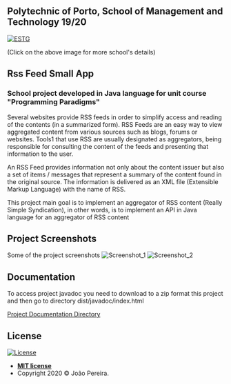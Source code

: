 ## Polytechnic of Porto, School of Management and Technology 19/20
<a href="https://www.estg.ipp.pt/"><img src="https://user-images.githubusercontent.com/44362304/94424125-9f4d8a00-0181-11eb-84cb-174d8dbde5ec.png" title="ESTG"></a>

 (Click on the above image for more school's details)

## Rss Feed Small App

### School project developed in Java language for unit course "Programming Paradigms"

Several websites provide RSS feeds in order to simplify access and reading of the contents (in a summarized form). RSS Feeds are an easy way to view aggregated content from various sources such as blogs, forums or websites. Tools1 that use RSS are usually designated as aggregators, being responsible for consulting the content of the feeds and presenting that information to the user.

An RSS Feed provides information not only about the content issuer but also a set of items / messages that represent a summary of the content found in the original source.
The information is delivered as an XML file (Extensible Markup Language) with the name of RSS.

This project main goal is to implement an aggregator of RSS content (Really Simple Syndication), in other words, is to implement an API in Java language for an aggregator of RSS content

## Project Screenshots
Some of the project screenshots
![Screenshot_1](https://user-images.githubusercontent.com/44362304/94588917-8675cf00-027c-11eb-9eec-219ff2e95eda.png)
![Screenshot_2](https://user-images.githubusercontent.com/44362304/94588916-85dd3880-027c-11eb-8920-59c60866e226.png)


## Documentation
To access project javadoc you need to download to a zip format this project and then go to directory dist/javadoc/index.html
<p><a href="https://github.com/Joaodevgit/Rss-Feed-Small-App/tree/master/dist/javadoc"> Project Documentation Directory</a></p>

## License

[![License](http://img.shields.io/:license-mit-blue.svg?style=flat-square)](http://badges.mit-license.org)
- **[MIT license](http://opensource.org/licenses/mit-license.php)**
- Copyright 2020 © João Pereira.
